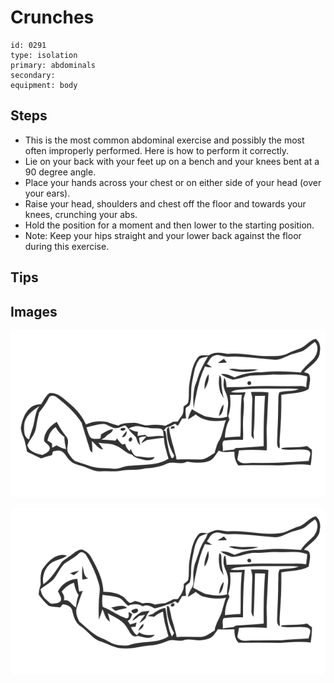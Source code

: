 # Crunches
> 

``` 
id: 0291 
type: isolation 
primary: abdominals 
secondary:  
equipment: body 
``` 

## Steps

 - This is the most common abdominal exercise and possibly the most often improperly performed. Here is how to perform it correctly.
 - Lie on your back with your feet up on a bench and your knees bent at a 90 degree angle.
 - Place your hands across your chest or on either side of your head (over your ears).
 - Raise your head, shoulders and chest off the floor and towards your knees, crunching your abs.
 - Hold the position for a moment and then lower to the starting position.
 - Note: Keep your hips straight and your lower back against the floor during this exercise.

## Tips


## Images

![](./../svg/0291-relaxation.svg)

![](./../svg/0291-tension.svg)
